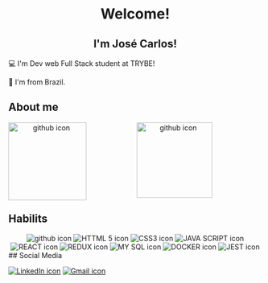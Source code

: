 <h1 align='center'>Welcome!</h1>

<h2 align='center'> I'm José Carlos! </h2>

:computer: I'm Dev web Full Stack student at TRYBE!

:house_with_garden: I'm from Brazil.

## About me
<div align='center'>
<img align='left' height="155" hspace="0" alt="github icon" src="https://github-readme-stats.vercel.app/api?username=carlos-souza-lima&show_icons=true&title_color=79ff97&icon_color=79ff97&text_color=9f9f9f&bg_color=151515&hide_border=true&border_radius=20%"/> <img align='rigth' height="150" hspace="0" alt="github icon" src="https://github-readme-stats.vercel.app/api/top-langs/?username=carlos-souza-lima&bg_color=151515&hide_border=true&border_radius=20%&layout=compact" />
</div>


## Habilits
<div align='center'>
<img alt="github icon" src="https://img.shields.io/badge/GitHub-100000?style=for-the-badge&logo=github&logoColor=white" /> <img alt="HTTML 5 icon" src="https://img.shields.io/badge/HTML5-E34F26?style=for-the-badge&logo=html5&logoColor=white" /> <img alt="CSS3 icon" src="https://img.shields.io/badge/CSS3-1572B6?style=for-the-badge&logo=css3&logoColor=white" /> <img alt="JAVA SCRIPT icon" src="https://img.shields.io/badge/JavaScript-323330?style=for-the-badge&logo=javascript&logoColor=F7DF1E" /> <img alt="REACT icon" src="https://img.shields.io/badge/React-20232A?style=for-the-badge&logo=react&logoColor=61DAFB" /> <img alt="REDUX icon" src="https://img.shields.io/badge/Redux-593D88?style=for-the-badge&logo=redux&logoColor=white" /> <img alt="MY SQL icon" src="https://img.shields.io/badge/MySQL-005C84?style=for-the-badge&logo=mysql&logoColor=white" /> <img alt="DOCKER icon" src="https://img.shields.io/badge/Docker-2CA5E0?style=for-the-badge&logo=docker&logoColor=white" /> <img alt="JEST icon" src="https://img.shields.io/badge/Jest-C21325?style=for-the-badge&logo=jest&logoColor=white" />
</div>
## Social Media

<a href="https://www.linkedin.com/in/jcslima/"><img alt="LinkedIn icon" src="https://img.shields.io/badge/LinkedIn-0077B5?style=for-the-badge&logo=linkedin&logoColor=white" /></a>
<a href="carlossouzalimajose@gmail.com"><img alt="Gmail icon" src="https://img.shields.io/badge/Gmail-D14836?style=for-the-badge&logo=gmail&logoColor=white" /></a>
